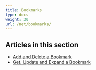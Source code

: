 ```yaml
---
title: Bookmarks
type: docs
weight: 30
url: /net/bookmarks/
---
```


## Articles in this section

- [Add and Delete a Bookmark](/pdf/net/add-and-delete-bookmark/)
- [Get, Update and Expand a Bookmark](/pdf/net/get-update-and-expand-bookmark/)

